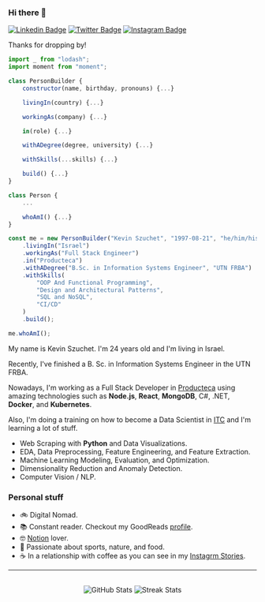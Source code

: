 ### Hi there 👋

[![Linkedin Badge](https://img.shields.io/badge/-LinkedIn-0e76a8?style=flat-square&logo=Linkedin&logoColor=white)](https://linkedin.com/in/kevinszuchet)
[![Twitter Badge](https://img.shields.io/badge/-Twitter-00acee?style=flat-square&logo=Twitter&logoColor=white)](https://twitter.com/kevinszuchet)
[![Instagram Badge](https://img.shields.io/badge/-Instagram-e4405f?style=flat-square&logo=Instagram&logoColor=white)](https://instagram.com/kevinszuchet/)

Thanks for dropping by!


```js
import _ from "lodash";
import moment from "moment";

class PersonBuilder {
    constructor(name, birthday, pronouns) {...}

    livingIn(country) {...}

    workingAs(company) {...}

    in(role) {...}

    withADegree(degree, university) {...}

    withSkills(...skills) {...}

    build() {...}
}

class Person {
    ...

    whoAmI() {...}
}

const me = new PersonBuilder("Kevin Szuchet", "1997-08-21", "he/him/his")
    .livingIn("Israel")
    .workingAs("Full Stack Engineer")
    .in("Producteca")
    .withADegree("B.Sc. in Information Systems Engineer", "UTN FRBA")
    .withSkills(
        "OOP And Functional Programming",
        "Design and Architectural Patterns",
        "SQL and NoSQL",
        "CI/CD"
    )
    .build();

me.whoAmI();
```

My name is Kevin Szuchet. I'm 24 years old and I'm living in Israel.

Recently, I've finished a B. Sc. in Information Systems Engineer in the UTN FRBA.

Nowadays, I'm working as a Full Stack Developer in [Producteca](producteca.com) using amazing technologies such as __Node.js__, __React__, __MongoDB__, C#, .NET, __Docker__, and __Kubernetes__.

Also, I'm doing a training on how to become a Data Scientist in [ITC](https://www.itc.tech/) and I'm learning a lot of stuff.
- Web Scraping with __Python__ and Data Visualizations.
- EDA, Data Preprocessing, Feature Engineering, and Feature Extraction.
- Machine Learning Modeling, Evaluation, and Optimization.
- Dimensionality Reduction and Anomaly Detection.
- Computer Vision / NLP.

### Personal stuff

- 🚲 Digital Nomad.
- 📚 Constant reader. Checkout my GoodReads [profile](goodreads.com/kevinszuchet).
- 🤓 [Notion](https://www.notion.so/) lover.
- 🌱 Passionate about sports, nature, and food.
- ☕ In a relationship with coffee as you can see in my [Instagrm Stories](https://www.instagram.com/kevinszuchet/).

---

<br>


<div align="center">
    <img width="auto" src ="https://github-readme-stats.vercel.app/api?username=kevinszuchet&show_icons=true&count_private=true&theme=darcula&hide_border=true&bg_color=00000000" alt="GitHub Stats">
    <img width="auto" src ="https://github-readme-streak-stats.herokuapp.com?user=kevinszuchet&theme=darcula&hide_border=true&background=FFFFFF00" alt="Streak Stats">
</div>